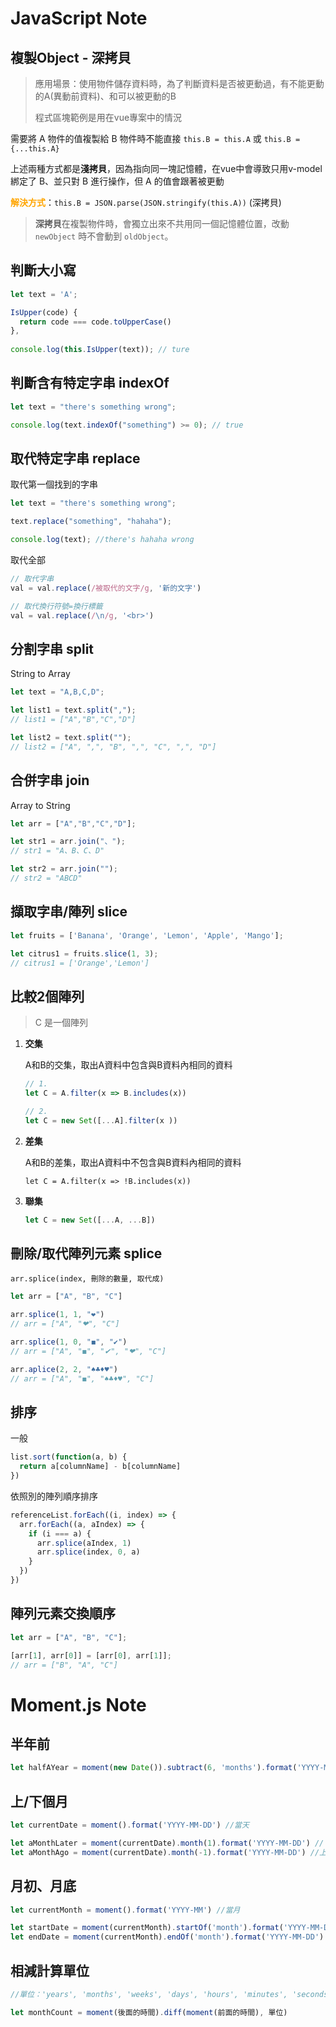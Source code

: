 # JavaScript Note

## 複製Object - 深拷貝

> 應用場景：使用物件儲存資料時，為了判斷資料是否被更動過，有不能更動的A(異動前資料)、和可以被更動的B
>
> 程式區塊範例是用在vue專案中的情況

需要將 A 物件的值複製給 B 物件時不能直接 `this.B = this.A` 或 `this.B = {...this.A}`

上述兩種方式都是**淺拷貝**，因為指向同一塊記憶體，在vue中會導致只用v-model綁定了 B、並只對 B 進行操作，但 A 的值會跟著被更動

<b style="color:orange">解決方式</b>：`this.B = JSON.parse(JSON.stringify(this.A))` (深拷貝)

> **深拷貝**在複製物件時，會獨立出來不共用同一個記憶體位置，改動 `newObject` 時不會動到 `oldObject`。



## 判斷大小寫

```js
let text = 'A';

IsUpper(code) {
  return code === code.toUpperCase()
},
  
console.log(this.IsUpper(text)); // ture
```



## 判斷含有特定字串 indexOf

```js
let text = "there's something wrong";

console.log(text.indexOf("something") >= 0); // true
```



## 取代特定字串 replace

取代第一個找到的字串

```js
let text = "there's something wrong";

text.replace("something", "hahaha");

console.log(text); //there's hahaha wrong
```

取代全部

```js
// 取代字串
val = val.replace(/被取代的文字/g, '新的文字')

// 取代換行符號=換行標籤
val = val.replace(/\n/g, '<br>')
```



## 分割字串 split

String to Array

```js
let text = "A,B,C,D";

let list1 = text.split(",");
// list1 = ["A","B","C","D"]

let list2 = text.split("");
// list2 = ["A", ",", "B", ",", "C", ",", "D"]
```



## 合併字串 join

Array to String

```js
let arr = ["A","B","C","D"];

let str1 = arr.join("、");
// str1 = "A、B、C、D"

let str2 = arr.join("");
// str2 = "ABCD"
```



## 擷取字串/陣列 slice

```js
let fruits = ['Banana', 'Orange', 'Lemon', 'Apple', 'Mango'];

let citrus1 = fruits.slice(1, 3);
// citrus1 = ['Orange','Lemon']
```



## 比較2個陣列

> C 是一個陣列

1. **交集**

   A和B的交集，取出A資料中包含與B資料內相同的資料

   ```js
   // 1.
   let C = A.filter(x => B.includes(x))
   
   // 2.
   let C = new Set([...A].filter(x ))
   ```

2. **差集**

   A和B的差集，取出A資料中不包含與B資料內相同的資料

   ```
   let C = A.filter(x => !B.includes(x))
   ```

3. **聯集**

   ```js
   let C = new Set([...A, ...B])
   ```

   

## 刪除/取代陣列元素 splice

`arr.splice(index, 刪除的數量, 取代成)`

```js
let arr = ["A", "B", "C"]

arr.splice(1, 1, "❤")
// arr = ["A", "❤", "C"]

arr.splice(1, 0, "◼", "✔")
// arr = ["A", "◼", "✔", "❤", "C"]

arr.aplice(2, 2, "♠♣♦♥")
// arr = ["A", "◼", "♠♣♦♥", "C"]
```



## 排序

一般

```js
list.sort(function(a, b) {
  return a[columnName] - b[columnName]
})
```

依照別的陣列順序排序

```js
referenceList.forEach((i, index) => {
  arr.forEach((a, aIndex) => {
    if (i === a) {
      arr.splice(aIndex, 1)
      arr.splice(index, 0, a)
    }
  })
})
```



## 陣列元素交換順序

```js
let arr = ["A", "B", "C"];

[arr[1], arr[0]] = [arr[0], arr[1]];
// arr = ["B", "A", "C"]
```



# Moment.js Note

## 半年前

```js
let halfAYear = moment(new Date()).subtract(6, 'months').format('YYYY-MM-DD')
```



## 上/下個月

```js
let currentDate = moment().format('YYYY-MM-DD') //當天

let aMonthLater = moment(currentDate).month(1).format('YYYY-MM-DD') //下個月同日
let aMonthAgo = moment(currentDate).month(-1).format('YYYY-MM-DD') //上個月同日
```



## 月初、月底

```js
let currentMonth = moment().format('YYYY-MM') //當月

let startDate = moment(currentMonth).startOf('month').format('YYYY-MM-DD') //當月月初
let endDate = moment(currentMonth).endOf('month').format('YYYY-MM-DD') //當月月底
```



## 相減計算單位

```js
//單位：'years', 'months', 'weeks', 'days', 'hours', 'minutes', 'seconds'

let monthCount = moment(後面的時間).diff(moment(前面的時間), 單位)
```
